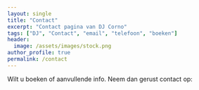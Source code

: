 ```yaml
---
layout: single
title: "Contact"
excerpt: "Contact pagina van DJ Corno"
tags: ["DJ", "Contact", "email", "telefoon", "boeken"]
header:
  image: /assets/images/stock.png
author_profile: true
permalink: /contact
---
```


Wilt u boeken of aanvullende info. Neem dan gerust contact op: